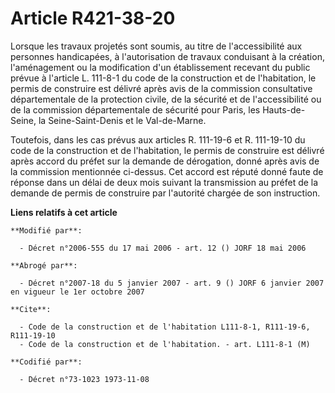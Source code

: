 # Article R421-38-20

Lorsque les travaux projetés sont soumis, au titre de l'accessibilité aux personnes handicapées, à l'autorisation de travaux
conduisant à la création, l'aménagement ou la modification d'un établissement recevant du public prévue à l'article L.
111-8-1 du code de la construction et de l'habitation, le permis de construire est délivré après avis de la commission
consultative départementale de la protection civile, de la sécurité et de l'accessibilité ou de la commission départementale
de sécurité pour Paris, les Hauts-de-Seine, la Seine-Saint-Denis et le Val-de-Marne.

Toutefois, dans les cas prévus aux articles R. 111-19-6 et R. 111-19-10 du code de la construction et de l'habitation, le
permis de construire est délivré après accord du préfet sur la demande de dérogation, donné après avis de la commission
mentionnée ci-dessus. Cet accord est réputé donné faute de réponse dans un délai de deux mois suivant la transmission au
préfet de la demande de permis de construire par l'autorité chargée de son instruction.

**Liens relatifs à cet article**

	**Modifié par**:

	  - Décret n°2006-555 du 17 mai 2006 - art. 12 () JORF 18 mai 2006

	**Abrogé par**:

	  - Décret n°2007-18 du 5 janvier 2007 - art. 9 () JORF 6 janvier 2007 en vigueur le 1er octobre 2007

	**Cite**:

	  - Code de la construction et de l'habitation L111-8-1, R111-19-6, R111-19-10
	  - Code de la construction et de l'habitation. - art. L111-8-1 (M)

	**Codifié par**:

	  - Décret n°73-1023 1973-11-08
